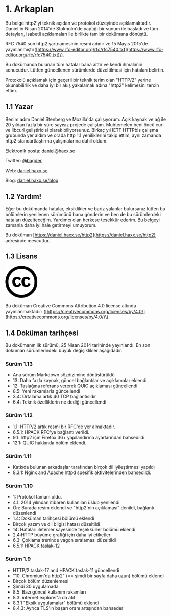 # 1. Arkaplan

Bu belge http2'yi teknik açıdan ve protokol düzeyinde açıklamaktadır. Daniel'in Nisan 2014'de Stokholm'de yaptığı bir sunum ile başladı ve tüm detayları, isabetli açıklamaları ile birlikte tam bir dokümana dönüştü.

RFC 7540 son http2 şartnamesinin resmi adıdır ve 15 Mayıs 2015'de yayınlanmıştır\([https://www.rfc-editor.org/rfc/rfc7540.txt](https://www.rfc-editor.org/rfc/rfc7540.txt)\).

Bu dokümanda bulunan tüm hatalar bana aittir ve kendi ihmalimin sonucudur. Lütfen güncellenen sürümlerde düzeltilmesi için hataları belirtin.

Protokolü açıklamak için geçerli bir teknik terim olan "HTTP/2" yerine okunabilirlik ve daha iyi bir akış yakalamak adına "http2" kelimesini tercih ettim.

## 1.1 Yazar

Benim adım Daniel Stenberg ve Mozilla'da çalışıyorum. Açık kaynak ve ağ ile 20 yıldan fazla bir süre sayısız projede çalıştım. Muhtemelen beni öncü curl ve libcurl geliştiricisi olarak biliyorsunuz. Birkaç yıl IETF HTTPbis çalışma grubunda yer aldım ve orada http 1.1 yeniliklerini takip ettim, aynı zamanda http2 standartlaştırma çalışmalarına dahil oldum.

Elektronik posta: daniel@haxx.se

Twitter: [@bagder](https://twitter.com/bagder)

Web: [daniel.haxx.se](https://daniel.haxx.se/)

Blog: [daniel.haxx.se/blog](https://daniel.haxx.se/blog/)

## 1.2 Yardım!

Eğer bu dokümanda hatalar, eksiklikler ve bariz yalanlar bulursanız lütfen bu bölümlerin yenilenen sürümünü bana gönderin ve ben de bu sürümlerdeki hataları düzelteceğim. Yardımcı olan herkese tesekkür ederim. Bu belgeyi zamanla daha iyi hale getirmeyi umuyorum.

Bu doküman [https://daniel.haxx.se/http2](https://daniel.haxx.se/http2) adresinde mevcuttur.

## 1.3 Lisans

![](https://raw.githubusercontent.com/bagder/http2-explained/master/images/creative-commons.png)

Bu doküman Creative Commons Attribution 4.0 license altında yayınlanmaktadır: \([https://creativecommons.org/licenses/by/4.0/](https://creativecommons.org/licenses/by/4.0/)\).

## 1.4 Doküman tarihçesi

Bu dokümanın ilk sürümü, 25 Nisan 2014 tarihinde yayınlandı. En son doküman sürümlerindeki büyük değişiklikler aşağıdadır.

### Sürüm 1.13

* Ana sürüm Markdown sözdizimine dönüştürüldü
* 13: Daha fazla kaynak, güncel bağlantılar ve açıklamalar eklendi
* 12: Taslağına referans vererek QUIC açıklaması güncellendi
* 8.5: Yeni rakamlarla güncellendi
* 3.4: Ortalama artık 40 TCP bağlantısıdır 
* 6.4: Teknik özelliklerin ne dediği güncellendi 

### Sürüm 1.12

* 1.1: HTTP/2 artık resmi bir RFC'de yer almaktadır.
* 6.5.1: HPACK RFC'ye bağlantı verildi.
* 9.1:  http2 için Firefox 36+ yapılandırma ayarlarından bahsedildi
* 12.1: QUIC hakkında bölüm eklendi.

### Sürüm 1.11

* Katkıda bulunan arkadaşlar tarafından birçok dil iyileştirmesi yapıldı
* 8.3.1: Nginx and Apache httpd spesifik aktivitelerinden bahsedildi.

### Sürüm 1.10

* 1: Protokol tamam oldu.
* 4.1: 2014 yılından itibaren kullanılan üslup yenilendi
* Ön: Burada resim eklendi ve "http2'nin açıklaması" denildi, bağlantı düzenlendi 
* 1.4: Doküman tarihçesi bölümü eklendi
* Birçok yazım ve dil bilgisi hatası düzeltildi 
* 14: Hataları iletenler sayesinde teşekkürler bölümü eklendi 
* 2.4:HTTP büyüme grafiği için daha iyi etiketler
* 6.3: Çoklama treninde vagon sıralaması düzeltildi
* 6.5.1: HPACK taslak-12 

### Sürüm 1.9

* HTTP/2 taslak-17 and HPACK taslak-11 güncellendi
* "10. Chromium'da http2" \(== şimdi bir sayfa daha uzun\) bölümü eklendi
* Birçok bölüm düzenlemesi
* Şimdi 30 uygulamada  
* 8.5: Bazı güncel kullanım rakamları
* 8.3: internet explorer'a da atıf
* 8.3.1 "Eksik uygulamalar" bölümü eklendi
* 8.4.3: Ayrıca TLS'in başarı oranı artışından bahseder

